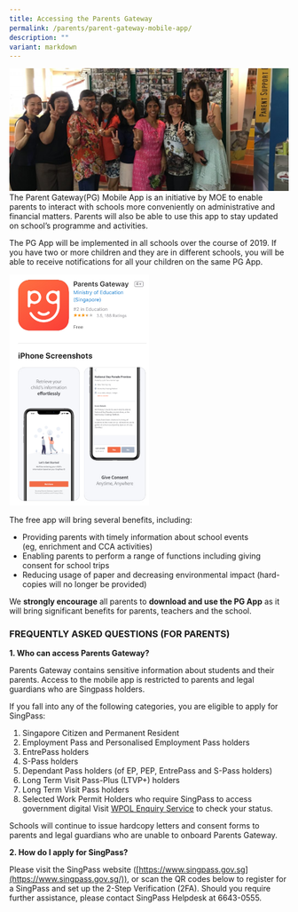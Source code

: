 ```yaml
---
title: Accessing the Parents Gateway
permalink: /parents/parent-gateway-mobile-app/
description: ""
variant: markdown
---
```

![](/images/Parent-Gateway-App-Banner-2-1024x449.jpg)
The&nbsp;Parent Gateway(PG) Mobile App is an initiative by MOE to enable parents to interact with schools more conveniently on administrative and financial matters. Parents will also be able to use this app to stay updated on school’s programme and activities.&nbsp;

The PG App will be implemented in all schools over the course of 2019. If you have two or more children and they are in different schools, you will be able to receive notifications for all your children on the same PG App.


<img src="/images/parents-gateway-app-1.jpg" style="width:50%">
		 
The free app will bring several benefits, including:&nbsp;

*   Providing parents with timely information about school events  
    (eg, enrichment and CCA activities)&nbsp;
*   Enabling parents to perform a range of functions including giving consent for school trips&nbsp;
*   Reducing usage of paper and decreasing environmental impact (hard-copies will no longer be provided)&nbsp;

We&nbsp;**strongly encourage**&nbsp;all parents to&nbsp;**download and use the PG App**&nbsp;as it will bring significant benefits for parents, teachers and the school.

### FREQUENTLY ASKED QUESTIONS (FOR PARENTS)

**1. Who can access Parents Gateway?**

Parents Gateway contains sensitive information about students and their parents. Access to the mobile app is restricted to parents and legal guardians who are Singpass holders.

If you fall into any of the following categories, you are eligible to apply for SingPass:

1.  Singapore Citizen and Permanent Resident
2.  Employment Pass and Personalised Employment Pass holders
3.  EntrePass holders
4.  S-Pass holders
5.  Dependant Pass holders (of EP, PEP, EntrePass and S-Pass holders)
6.  Long Term Visit Pass-Plus (LTVP+) holders
7.  Long Term Visit Pass holders
8.  Selected Work Permit Holders who require SingPass to access government digital Visit&nbsp;[WPOL Enquiry Service](https://www.mom.gov.sg/eservices/services/check-work-pass-and-application-status)&nbsp;to check your status.

Schools will continue to issue hardcopy letters and consent forms to parents and legal guardians who are unable to onboard Parents Gateway.

**2. How do I apply for SingPass?**

Please visit the SingPass website ([https://www.singpass.gov.sg](https://www.singpass.gov.sg/)), or scan the QR codes below to register for a SingPass and set up the 2-Step Verification (2FA). Should you require further assistance, please contact SingPass Helpdesk at 6643-0555.